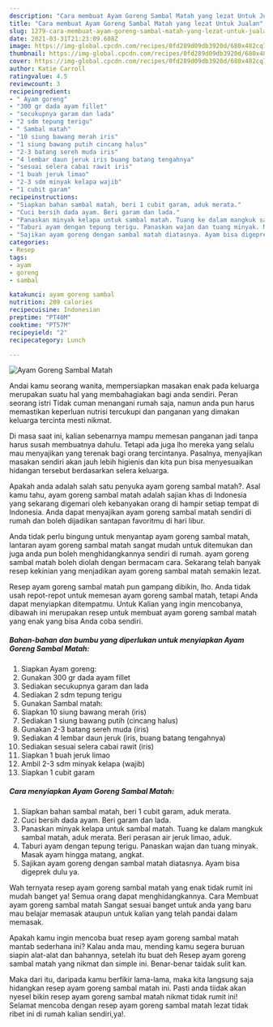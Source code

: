 ```yaml
---
description: "Cara membuat Ayam Goreng Sambal Matah yang lezat Untuk Jualan"
title: "Cara membuat Ayam Goreng Sambal Matah yang lezat Untuk Jualan"
slug: 1279-cara-membuat-ayam-goreng-sambal-matah-yang-lezat-untuk-jualan
date: 2021-03-31T21:23:09.608Z
image: https://img-global.cpcdn.com/recipes/0fd289d09db3920d/680x482cq70/ayam-goreng-sambal-matah-foto-resep-utama.jpg
thumbnail: https://img-global.cpcdn.com/recipes/0fd289d09db3920d/680x482cq70/ayam-goreng-sambal-matah-foto-resep-utama.jpg
cover: https://img-global.cpcdn.com/recipes/0fd289d09db3920d/680x482cq70/ayam-goreng-sambal-matah-foto-resep-utama.jpg
author: Katie Carroll
ratingvalue: 4.5
reviewcount: 3
recipeingredient:
- " Ayam goreng"
- "300 gr dada ayam fillet"
- "secukupnya garam dan lada"
- "2 sdm tepung terigu"
- " Sambal matah"
- "10 siung bawang merah iris"
- "1 siung bawang putih cincang halus"
- "2-3 batang sereh muda iris"
- "4 lembar daun jeruk iris buang batang tengahnya"
- "sesuai selera cabai rawit iris"
- "1 buah jeruk limao"
- "2-3 sdm minyak kelapa wajib"
- "1 cubit garam"
recipeinstructions:
- "Siapkan bahan sambal matah, beri 1 cubit garam, aduk merata."
- "Cuci bersih dada ayam. Beri garam dan lada."
- "Panaskan minyak kelapa untuk sambal matah. Tuang ke dalam mangkuk sambal matah, aduk merata. Beri perasan air jeruk limao, aduk."
- "Taburi ayam dengan tepung terigu. Panaskan wajan dan tuang minyak. Masak ayam hingga matang, angkat."
- "Sajikan ayam goreng dengan sambal matah diatasnya. Ayam bisa digeprek dulu ya."
categories:
- Resep
tags:
- ayam
- goreng
- sambal

katakunci: ayam goreng sambal 
nutrition: 209 calories
recipecuisine: Indonesian
preptime: "PT40M"
cooktime: "PT57M"
recipeyield: "2"
recipecategory: Lunch

---
```



![Ayam Goreng Sambal Matah](https://img-global.cpcdn.com/recipes/0fd289d09db3920d/680x482cq70/ayam-goreng-sambal-matah-foto-resep-utama.jpg)

Andai kamu seorang wanita, mempersiapkan masakan enak pada keluarga merupakan suatu hal yang membahagiakan bagi anda sendiri. Peran seorang istri Tidak cuman menangani rumah saja, namun anda pun harus memastikan keperluan nutrisi tercukupi dan panganan yang dimakan keluarga tercinta mesti nikmat.

Di masa  saat ini, kalian sebenarnya mampu memesan panganan jadi tanpa harus susah membuatnya dahulu. Tetapi ada juga lho mereka yang selalu mau menyajikan yang terenak bagi orang tercintanya. Pasalnya, menyajikan masakan sendiri akan jauh lebih higienis dan kita pun bisa menyesuaikan hidangan tersebut berdasarkan selera keluarga. 



Apakah anda adalah salah satu penyuka ayam goreng sambal matah?. Asal kamu tahu, ayam goreng sambal matah adalah sajian khas di Indonesia yang sekarang digemari oleh kebanyakan orang di hampir setiap tempat di Indonesia. Anda dapat menyajikan ayam goreng sambal matah sendiri di rumah dan boleh dijadikan santapan favoritmu di hari libur.

Anda tidak perlu bingung untuk menyantap ayam goreng sambal matah, lantaran ayam goreng sambal matah sangat mudah untuk ditemukan dan juga anda pun boleh menghidangkannya sendiri di rumah. ayam goreng sambal matah boleh diolah dengan bermacam cara. Sekarang telah banyak resep kekinian yang menjadikan ayam goreng sambal matah semakin lezat.

Resep ayam goreng sambal matah pun gampang dibikin, lho. Anda tidak usah repot-repot untuk memesan ayam goreng sambal matah, tetapi Anda dapat menyiapkan ditempatmu. Untuk Kalian yang ingin mencobanya, dibawah ini merupakan resep untuk membuat ayam goreng sambal matah yang enak yang bisa Anda coba sendiri.

<!--inarticleads1-->

##### Bahan-bahan dan bumbu yang diperlukan untuk menyiapkan Ayam Goreng Sambal Matah:

1. Siapkan  Ayam goreng:
1. Gunakan 300 gr dada ayam fillet
1. Sediakan secukupnya garam dan lada
1. Sediakan 2 sdm tepung terigu
1. Gunakan  Sambal matah:
1. Siapkan 10 siung bawang merah (iris)
1. Sediakan 1 siung bawang putih (cincang halus)
1. Gunakan 2-3 batang sereh muda (iris)
1. Sediakan 4 lembar daun jeruk (iris, buang batang tengahnya)
1. Sediakan sesuai selera cabai rawit (iris)
1. Siapkan 1 buah jeruk limao
1. Ambil 2-3 sdm minyak kelapa (wajib)
1. Siapkan 1 cubit garam




<!--inarticleads2-->

##### Cara menyiapkan Ayam Goreng Sambal Matah:

1. Siapkan bahan sambal matah, beri 1 cubit garam, aduk merata.
1. Cuci bersih dada ayam. Beri garam dan lada.
1. Panaskan minyak kelapa untuk sambal matah. Tuang ke dalam mangkuk sambal matah, aduk merata. Beri perasan air jeruk limao, aduk.
1. Taburi ayam dengan tepung terigu. Panaskan wajan dan tuang minyak. Masak ayam hingga matang, angkat.
1. Sajikan ayam goreng dengan sambal matah diatasnya. Ayam bisa digeprek dulu ya.




Wah ternyata resep ayam goreng sambal matah yang enak tidak rumit ini mudah banget ya! Semua orang dapat menghidangkannya. Cara Membuat ayam goreng sambal matah Sangat sesuai banget untuk anda yang baru mau belajar memasak ataupun untuk kalian yang telah pandai dalam memasak.

Apakah kamu ingin mencoba buat resep ayam goreng sambal matah mantab sederhana ini? Kalau anda mau, mending kamu segera buruan siapin alat-alat dan bahannya, setelah itu buat deh Resep ayam goreng sambal matah yang nikmat dan simple ini. Benar-benar taidak sulit kan. 

Maka dari itu, daripada kamu berfikir lama-lama, maka kita langsung saja hidangkan resep ayam goreng sambal matah ini. Pasti anda tiidak akan nyesel bikin resep ayam goreng sambal matah nikmat tidak rumit ini! Selamat mencoba dengan resep ayam goreng sambal matah lezat tidak ribet ini di rumah kalian sendiri,ya!.

